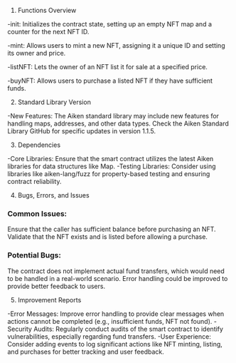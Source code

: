1. Functions Overview

-init: Initializes the contract state, setting up an empty NFT map and a counter for the next NFT ID.

-mint: Allows users to mint a new NFT, assigning it a unique ID and setting its owner and price.

-listNFT: Lets the owner of an NFT list it for sale at a specified price.

-buyNFT: Allows users to purchase a listed NFT if they have sufficient funds.

2. Standard Library Version

-New Features: The Aiken standard library may include new features for handling maps, addresses, and other data types. Check the Aiken Standard Library GitHub for specific updates in version 1.1.5.

3. Dependencies

-Core Libraries: Ensure that the smart contract utilizes the latest Aiken libraries for data structures like Map.
-Testing Libraries: Consider using libraries like aiken-lang/fuzz for property-based testing and ensuring contract reliability.

4. Bugs, Errors, and Issues

### Common Issues:
Ensure that the caller has sufficient balance before purchasing an NFT.
Validate that the NFT exists and is listed before allowing a purchase.

### Potential Bugs:
The contract does not implement actual fund transfers, which would need to be handled in a real-world scenario.
Error handling could be improved to provide better feedback to users.

5. Improvement Reports

-Error Messages: Improve error handling to provide clear messages when actions cannot be completed (e.g., insufficient funds, NFT not found).
-Security Audits: Regularly conduct audits of the smart contract to identify vulnerabilities, especially regarding fund transfers.
-User Experience: Consider adding events to log significant actions like NFT minting, listing, and purchases for better tracking and user feedback.
